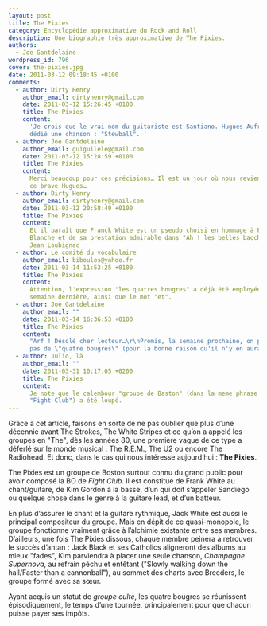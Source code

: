```yaml
---
layout: post
title: The Pixies
category: Encyclopédie approximative du Rock and Roll
description: Une biographie très approximative de The Pixies.
authors:
  - Joe Gantdelaine
wordpress_id: 796
cover: the-pixies.jpg
date: 2011-03-12 09:18:45 +0100
comments:
  - author: Dirty Henry
    author_email: dirtyhenry@gmail.com
    date: 2011-03-12 15:26:45 +0100
    title: The Pixies
    content:
      'Je crois que le vrai nom du guitariste est Santiano. Hugues Aufray lui a
      dédié une chanson : "Stewball". '
  - author: Joe Gantdelaine
    author_email: guiguilele@gmail.com
    date: 2011-03-12 15:28:59 +0100
    title: The Pixies
    content:
      Merci beaucoup pour ces précisions… Il est un jour où nous reviendrons sur
      ce brave Hugues…
  - author: Dirty Henry
    author_email: dirtyhenry@gmail.com
    date: 2011-03-12 20:58:40 +0100
    title: The Pixies
    content:
      Et il paraît que Franck White est un pseudo choisi en hommage à Francis
      Blanche et de sa prestation admirable dans "Ah ! les belles bacchantes" de
      Jean Loubignac
  - author: Le comité du vocabulaire
    author_email: biboulos@yahoo.fr
    date: 2011-03-14 11:53:25 +0100
    title: The Pixies
    content:
      Attention, l'expression "les quatres bougres" a déjà été employée la
      semaine dernière, ainsi que le mot "et".
  - author: Joe Gantdelaine
    author_email: ""
    date: 2011-03-14 16:36:53 +0100
    title: The Pixies
    content:
      "Arf ! Désolé cher lecteur…\r\nPromis, la semaine prochaine, on parlera
      pas de \"quatre bougres\" (pour la bonne raison qu'il n'y en aura qu'un…)"
  - author: Julio, là
    author_email: ""
    date: 2011-03-31 10:17:05 +0200
    title: The Pixies
    content:
      Je note que le calembour "groupe de Baston" (dans la meme phrase que
      "Fight Club") a été loupé.
---
```


Grâce à cet article, faisons en sorte de ne pas oublier que plus d’une décennie
avant The Strokes, The White Stripes et ce qu’on a appelé les groupes en "The",
dès les années 80, une première vague de ce type a déferlé sur le monde
musical : The R.E.M., The U2 ou encore The Radiohead. Et donc, dans le cas qui
nous intéresse aujourd’hui : **The Pixies**.

The Pixies est un groupe de Boston surtout connu du grand public pour avoir
composé la BO de _Fight Club_. Il est constitué de Frank White au chant/guitare,
de Kim Gordon à la basse, d’un qui doit s’appeler Sandiego ou quelque chose dans
le genre à la guitare lead, et d’un batteur.

En plus d’assurer le chant et la guitare rythmique, Jack White est aussi le
principal compositeur du groupe. Mais en dépit de ce quasi-monopole, le groupe
fonctionne vraiment grâce à l’alchimie existante entre ses membres. D’ailleurs,
une fois The Pixies dissous, chaque membre peinera à retrouver le succès
d’antan : Jack Black et ses Catholics aligneront des albums au mieux "fades",
Kim parviendra à placer une seule chanson, _Champagne Supernova_, au refrain
péchu et entêtant ("Slowly walking down the hall/Faster than a cannonball"), au
sommet des charts avec Breeders, le groupe formé avec sa sœur.

Ayant acquis un statut de _groupe culte_, les quatre bougres se réunissent
épisodiquement, le temps d’une tournée, principalement pour que chacun puisse
payer ses impôts.
